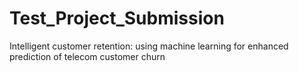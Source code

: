 # Test_Project_Submission
Intelligent customer retention: using machine learning for enhanced prediction of telecom customer churn
